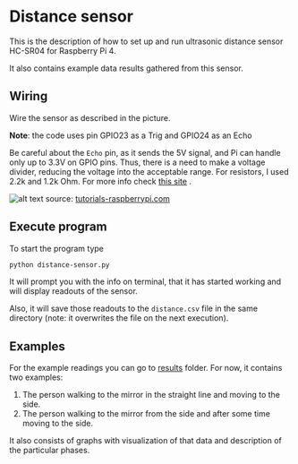 # Distance sensor

This is the description of how to set up and run ultrasonic distance sensor HC-SR04 for Raspberry Pi 4.

It also contains example data results gathered from this sensor.

## Wiring

Wire the sensor as described in the picture.

**Note**: the code uses pin GPIO23 as a Trig and GPIO24 as an Echo

Be careful about the `Echo` pin, as it sends the 5V signal, and Pi can handle only up to 3.3V on GPIO pins. Thus, there is a need
to make a voltage divider, reducing the voltage into the acceptable range. For resistors, I used 2.2k and 1.2k Ohm. For more info
check [this site](https://thepihut.com/blogs/raspberry-pi-tutorials/hc-sr04-ultrasonic-range-sensor-on-the-raspberry-pi)
.

![alt text](https://tutorials-raspberrypi.com/wp-content/uploads/2014/05/ultraschall_Steckplatine-768x952.png "RPi distance sensor set up diagram")
source: [tutorials-raspberrypi.com](https://tutorials-raspberrypi.com/raspberry-pi-ultrasonic-sensor-hc-sr04/)

## Execute program

To start the program type

```bash
python distance-sensor.py
```

It will prompt you with the info on terminal, that it has started working and will display readouts of the sensor.

Also, it will save those readouts to the `distance.csv` file in the same directory (note: it overwrites the file on the
next execution).

## Examples

For the example readings you can go to [results](./results) folder. For now, it contains two examples:

1. The person walking to the mirror in the straight line and moving to the side.
2. The person walking to the mirror from the side and after some time moving to the side.

It also consists of graphs with visualization of that data and description of the particular phases.
